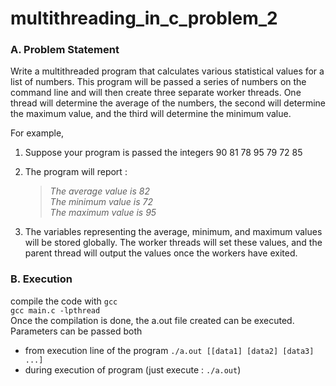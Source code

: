 # multithreading_in_c_problem_2

### A. Problem Statement

Write  a  multithreaded  program  that  calculates  various  statistical  values  for  a  list  of numbers. This program will be passed a series of numbers on the command line and will then  create  three  separate  worker  threads.  One  thread  will  determine  the  average  of  the numbers, the second will determine the maximum value, and the third will determine the minimum value.

For example,

1. Suppose your program is passed the integers 90 81 78 95 79 72 85
2. The program will report : 

    > *The average value is 82*<br/>
    > *The minimum value is 72*<br/>
    > *The maximum value is 95*<br/>

3. The  variables  representing  the  average,  minimum,  and  maximum  values  will  be  stored globally.  The  worker  threads  will  set these values,  and  the  parent  thread  will  output  the values once the workers have exited.


### B. Execution
compile the code with ```gcc```<br>
```gcc main.c -lpthread```<br>
Once the compilation is done, the a.out file created can be executed. <br>
Parameters can be passed both 
* from execution line of the program ```./a.out [[data1] [data2] [data3] ...]```
* during execution of program (just execute : ```./a.out```)
